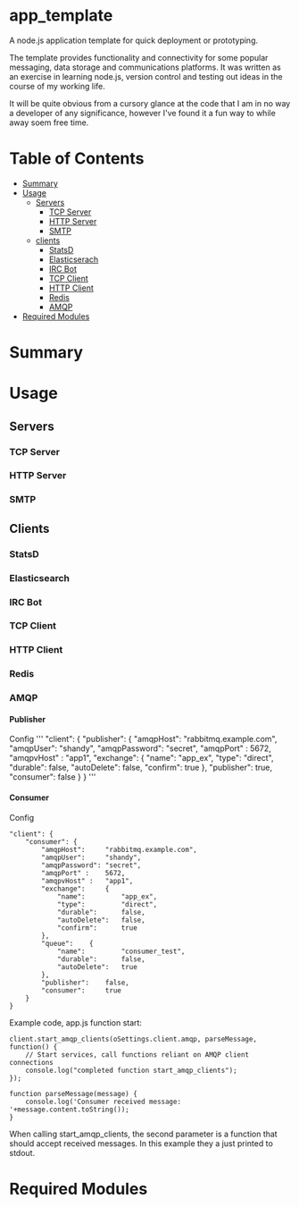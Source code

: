 # app_template

A node.js application template for quick deployment or prototyping.

The template provides functionality and connectivity for some popular messaging, data storage and communications platforms.
It was written as an exercise in learning node.js, version control and testing out ideas in the course of my working life.

It will be quite obvious from a cursory glance at the code that I am in no way a developer of any significance, however I've found it a fun way to while away soem free time. 

# Table of Contents

* [Summary](#summary)
* [Usage](#usage)
   * [Servers](#servers)
      * [TCP Server](#tcp-server)
      * [HTTP Server](#http-server)
      * [SMTP](#smtp)
   * [clients](#clients)
      * [StatsD](#statsd)
      * [Elasticserach](#elasticsearch-client)
      * [IRC Bot](#ircbot)
      * [TCP Client](#tcp-client)
      * [HTTP Client](#http-client)
      * [Redis](#redis-client)
      * [AMQP](#amqp-client)
* [Required Modules](#required_modules)

# Summary

# Usage
## Servers
### TCP Server

### HTTP Server

### SMTP

## Clients
### StatsD

### Elasticsearch

### IRC Bot

### TCP Client

### HTTP Client

### Redis

### AMQP


#### Publisher

Config
'''
"client": {
	"publisher": {
		"amqpHost":   	"rabbitmq.example.com",
        "amqpUser":     "shandy",
        "amqpPassword": "secret",
        "amqpPort" :    5672,
        "amqpvHost" :   "app1",
        "exchange":     {
            "name":         "app_ex",
            "type":         "direct",
            "durable":      false,
            "autoDelete":   false,
            "confirm":      true
        },
        "publisher":    true,
        "consumer":     false
	}
}
'''

#### Consumer

Config
```
"client": {
	"consumer": {
		"amqpHost":   	"rabbitmq.example.com",
        "amqpUser":     "shandy",
        "amqpPassword": "secret",
        "amqpPort" :    5672,
        "amqpvHost" :   "app1",
        "exchange":     {
            "name":         "app_ex",
            "type":         "direct",
            "durable":      false,
            "autoDelete":   false,
            "confirm":      true
        },
        "queue":    {
            "name":         "consumer_test",
            "durable":      false,
            "autoDelete":   true
        },
        "publisher":    false,
        "consumer":     true
	}
}
```

Example code, app.js function start:

```
client.start_amqp_clients(oSettings.client.amqp, parseMessage, function() {
	// Start services, call functions reliant on AMQP client connections
	console.log("completed function start_amqp_clients");
});

function parseMessage(message) {
	console.log('Consumer received message: '+message.content.toString());
}

```
When calling start_amqp_clients, the second parameter is a function that should accept received messages.  In this example they a just printed to stdout.

# Required Modules